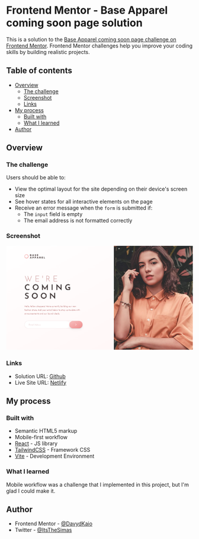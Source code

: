# Frontend Mentor - Base Apparel coming soon page solution

This is a solution to the [Base Apparel coming soon page challenge on Frontend Mentor](https://www.frontendmentor.io/challenges/base-apparel-coming-soon-page-5d46b47f8db8a7063f9331a0). Frontend Mentor challenges help you improve your coding skills by building realistic projects.

## Table of contents

- [Overview](#overview)
  - [The challenge](#the-challenge)
  - [Screenshot](#screenshot)
  - [Links](#links)
- [My process](#my-process)
  - [Built with](#built-with)
  - [What I learned](#what-i-learned)
- [Author](#author)

## Overview

### The challenge

Users should be able to:

- View the optimal layout for the site depending on their device's screen size
- See hover states for all interactive elements on the page
- Receive an error message when the `form` is submitted if:
  - The `input` field is empty
  - The email address is not formatted correctly

### Screenshot

![](./screenshot.png)

### Links

- Solution URL: [Github](https://github.com/DavydKaio/base-apparel)
- Live Site URL: [Netlify](https://base-apparel-dk.netlify.app)

## My process

### Built with

- Semantic HTML5 markup
- Mobile-first workflow
- [React](https://reactjs.org/) - JS library
- [TailwindCSS](https://tailwindcss.com) - Framework CSS
- [Vite](https://vitejs.dev) - Development Environment

### What I learned

Mobile workflow was a challenge that I implemented in this project, but I'm glad I could make it.

## Author

- Frontend Mentor - [@DavydKaio](https://www.frontendmentor.io/profile/DavydKaio)
- Twitter - [@ItsTheSimas](https://www.twitter.com/ItsTheSimas)
